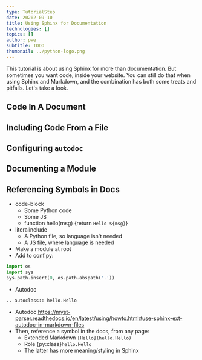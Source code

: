 ```yaml
---
type: TutorialStep
date: 20202-09-10
title: Using Sphinx for Documentation
technologies: []
topics: []
author: pwe
subtitle: TODO
thumbnail: ../python-logo.png
---
```


This tutorial is about using Sphinx for more than documentation.
But sometimes you want code, inside your website.
You can still do that when using Sphinx and Markdown, and the combination has both some treats and pitfalls.
Let's take a look.

## Code In A Document

## Including Code From a File


## Configuring `autodoc`

## Documenting a Module

## Referencing Symbols in Docs


- code-block
    - Some Python code
    - Some JS
    - function hello(msg) {return `Hello ${msg}`}
- literalinclude
    - A Python file, so language isn't needed
    - A JS file, where language is needed
- Make a module at root
- Add to conf.py:
```python
import os
import sys
sys.path.insert(0, os.path.abspath('.'))
```
- Autodoc
```{eval-rst}
.. autoclass:: hello.Hello
```
- Autodoc https://myst-parser.readthedocs.io/en/latest/using/howto.html#use-sphinx-ext-autodoc-in-markdown-files
- Then, reference a symbol in the docs, from any page:
    - Extended Markdown ` [Hello](hello.Hello) `
    - Role {py:class}`hello.Hello`
    - The latter has more meaning/styling in Sphinx